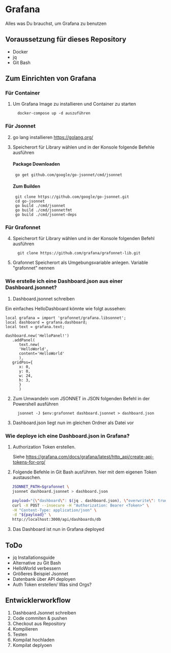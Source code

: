 # Grafana
Alles was Du brauchst, um Grafana zu benutzen

## Voraussetzung für dieses Repository

- Docker
- jq
- Git Bash

## Zum Einrichten von Grafana

### Für Container

1. Um Grafana Image zu installieren und Container zu starten
   
         docker-compose up -d auszuführen

### Für Jsonnet

2. go lang installieren https://golang.org/
   
3. Speicherort für Library wählen und in der Konsole folgende Befehle ausführen 
   
   #### Package Downloaden
   
        go get github.com/google/go-jsonnet/cmd/jsonnet
   
   #### Zum Builden
   
        git clone https://github.com/google/go-jsonnet.git
        cd go-jsonnet
        go build ./cmd/jsonnet
        go build ./cmd/jsonnetfmt
        go build ./cmd/jsonnet-deps

### Für Grafonnet

4. Speicherort für Library wählen und in der Konsole folgenden Befehl ausführen 
   
         git clone https://github.com/grafana/grafonnet-lib.git
   
5. Grafonnet Speicherort als Umgebungsvariable anlegen. Variable "grafonnet" nennen


### Wie erstelle ich eine Dashboard.json aus einer Dashboard.jsonnet?

1. Dashboard.jsonnet schreiben
   
Ein einfaches HelloDashboard könnte wie folgt aussehen:
```jsonnet
local grafana = import 'grafonnet/grafana.libsonnet';
local dashboard = grafana.dashboard;
local text = grafana.text;

dashboard.new('HelloPanel!')
   .addPanel(
      text.new(
      'HelloWorld',
      content='HelloWorld'
      ),
   gridPos={
      x: 0,
      y: 0,
      w: 24,
      h: 3,
      }
      )
 ```
2. Zum Umwandeln vom JSONNET in JSON folgenden Befehl in der Powershell ausführen
   
         jsonnet -J $env:grafonnet dashboard.jsonnet > dashboard.json

3. Dashboard.json liegt nun im gleichen Ordner als Datei vor

### Wie deploye ich eine Dashboard.json in Grafana?

1. Authorization Token erstellen. 
   
   Siehe https://grafana.com/docs/grafana/latest/http_api/create-api-tokens-for-org/

2. Folgende Befehle in Git Bash ausführen. <Token> hier mit dem eigenen Token austauschen.
```bash
   JSONNET_PATH=$grafonnet \
   jsonnet dashboard.jsonnet > dashboard.json

   payload="{\"dashboard\": $(jq . dashboard.json), \"overwrite\": true}"
   curl -X POST --insecure -H "Authorization: Bearer <Token>" \
   -H "Content-Type: application/json" \
   -d "${payload}" \
   http://localhost:3000/api/dashboards/db
```
3. Das Dashboard ist nun in Grafana deployed
## ToDo

- jq Installationsguide
- Alternative zu Git Bash
- HelloWorld verbessern
- Größeres Beispiel Jsonnet
- Datenbank über API deployen
- Auth Token erstellen/ Was sind Orgs?

## Entwicklerworkflow

1. Dashboard.Jsonnet schreiben
2. Code commiten & pushen
3. Checkout aus Repository
4. Kompilieren
5. Testen
6. Kompilat hochladen
7. Kompilat deplyoen


